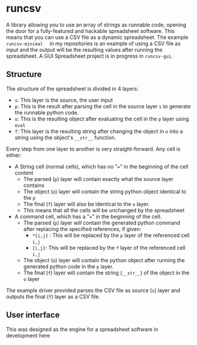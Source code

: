# runcsv
A library allowing you to use an array of strings as runnable code, opening the door for a fully-featured and hackable spreadsheet software. This means that you can use a CSV file as a dynamic spreadsheet. The example `runcsv-minimal  ` in my repositories is an example of using a CSV file as input and the output will be the resulting values after running the spreadsheet. A GUI Spreadsheet project is in progress in `runcsv-gui`.

## Structure

The structure of the spreadsheet is divided in 4 layers:

* `s`: This layer is the source, the user input
* `p`: This is the result after parsing the cell in the source layer `s` to generate the runnable python code.
* `o`: This is the resulting object after evaluating the cell in the `p` layer using ``eval`` 
* `f`: This layer is the resulting string after changing the object in `o` into a string using the object's `__str__` function.

Every step from one layer to another is very straight-forward. Any cell is either:

* A String cell (normal cells), which has no "`=`" in the beginning of the cell content
  * The parsed (`p`) layer will contain exactly what the source layer contains
  * The object (`o`) layer will contain the string python object identical to the `p`
  * The final (`f`) layer will also be identical to the `o` layer.
  * This means that all the cells will be unchanged by the spreadsheet
* A command cell, which has a "`=`" in the beginning of the cell.
  * The parsed (`p`) layer will contain the generated python command after replacing the specified references, if given:
    * `*{i,j}` : This will be replaced by the `p` layer of the referenced cell  `i,j` 
    * `{i,j}`: This will be replaced by the `f` layer of the referenced cell `i,j`
  * The object (`o`) layer will contain the python object after running the generated python code in the `p` layer.
  * The final (`f`) layer will contain the string (`__str__`) of the object in the `o` layer

The example driver provided parses the CSV file as source (`s`) layer and outputs the final (`f`) layer as a CSV file.

## User interface

This was designed as the engine for a spreadsheet software in development here

